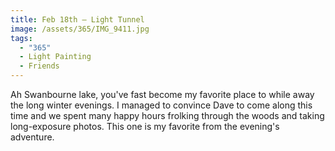 ```yaml
---
title: Feb 18th — Light Tunnel
image: /assets/365/IMG_9411.jpg
tags:
  - "365"
  - Light Painting
  - Friends
---
```

Ah Swanbourne lake, you've fast become my favorite place to while away the long winter evenings. I managed to convince Dave to come along this time and we spent many happy hours frolking through the woods and taking long-exposure photos. This one is my favorite from the evening's adventure.